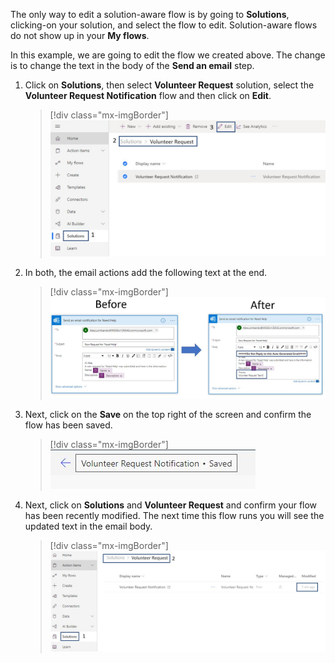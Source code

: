 The only way to edit a solution-aware flow is by going to **Solutions**, clicking-on your solution, and select the flow to edit. Solution-aware flows do not show up in your **My flows**.

In this example, we are going to edit the flow we created above. The change is to change the text in the body of the **Send an email** step.

1. Click on **Solutions**, then select **Volunteer Request** solution, select the **Volunteer Request Notification** flow and then click on **Edit**.

	> [!div class="mx-imgBorder"]
	> [![edit solution](../media/edit-solution-aware-flow-step-1-ssm.png)](../media/edit-solution-aware-flow-step-1-ssm.png#lightbox)

1. In both, the email actions add the following text at the end.

	> [!div class="mx-imgBorder"]
	> [![change the text in the body](../media/solution-flow-email-body-change-ssm.png)](../media/solution-flow-email-body-change-ssm.png#lightbox)

1. Next, click on the **Save** on the top right of the screen and confirm the flow has been saved.

	> [!div class="mx-imgBorder"]
	> [![flow saved](../media/flow-saved-ss.png)](../media/flow-saved-ss.png#lightbox)

1. Next, click on **Solutions** and **Volunteer Request** and confirm your flow has been recently modified. The next time this flow runs you will see the updated text in the email body.

	> [!div class="mx-imgBorder"]
	> [![solution flow confirmation](../media/solution-flow-confirmation-ssm.png)](../media/solution-flow-confirmation-ssm.png#lightbox)
